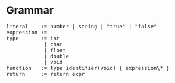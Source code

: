 # Grammar

<pre>
literal    := number | string | "true" | "false"  
expression :=  
type       := int  
            | char  
            | float  
            | double  
            | void  
function   := type identifier(void) { expression\* }  
return     := return expr  
</pre>
